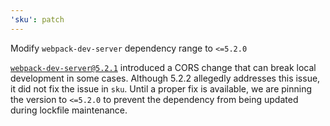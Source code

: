 ```yaml
---
'sku': patch
---
```


Modify `webpack-dev-server` dependency range to `<=5.2.0`

[`webpack-dev-server@5.2.1`][wds release] introduced a CORS change that can break local development in some cases. Although 5.2.2 allegedly addresses this issue, it did not fix the issue in `sku`. Until a proper fix is available, we are pinning the version to `<=5.2.0` to prevent the dependency from being updated during lockfile maintenance.

[wds release]: https://github.com/webpack/webpack-dev-server/releases/tag/v5.2.1
